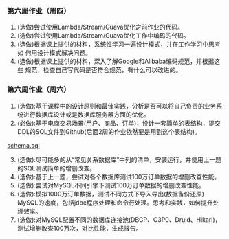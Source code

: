 ### 第六周作业（周四）
1. (选做)尝试使用Lambda/Stream/Guava优化之前作业的代码。
2. (选做)尝试使用Lambda/Stream/Guava优化工作中编码的代码。
3. (选做)根据课上提供的材料，系统性学习一遍设计模式，并在工作学习中思考如 何用设计模式解决问题。
4. (选做)根据课上提供的材料，深入了解Google和Alibaba编码规范，并根据这些 规范，检查自己写代码是否符合规范，有什么可以改进的。

### 第六周作业（周六）

1. (选做):基于课程中的设计原则和最佳实践，分析是否可以将自己负责的业务系统进行数据库设计或是数据库服务器方面的优化。
2. (必做):基于电商交易场景(用户、商品、订单)，设计一套简单的表结构，提交DDL的SQL文件到Github(后面2周的作业依然要是用到这个表结构)。

[schema.sql](schema.sql)

3. (选做):尽可能多的从“常见关系数据库”中列的清单，安装运行，并使用上一题的SQL测试简单的增删改查。
4. (选做):基于上一题，尝试对各个数据库测试100万订单数据的增删改查性能。
5. (选做):尝试对MySQL不同引擎下测试100万订单数据的增删改查性能。
6. (选做):模拟1000万订单数据，测试不同方式下导入导出(数据备份还原) MySQL的速度，包括jdbc程序处理和命令行处理。思考和实践，如何提升处理效率。
7. (选做):对MySQL配置不同的数据库连接池(DBCP、C3P0、Druid、Hikari)， 测试增删改查100万次，对比性能，生成报告。
